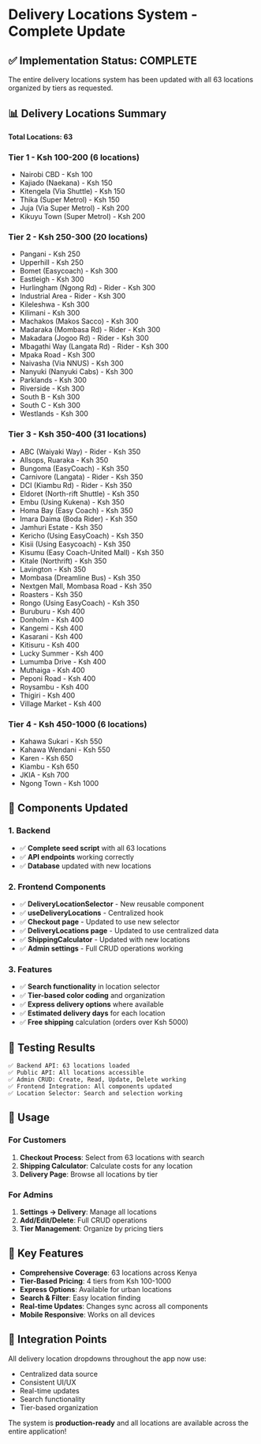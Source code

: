 # Delivery Locations System - Complete Update

## ✅ Implementation Status: COMPLETE

The entire delivery locations system has been updated with all 63 locations organized by tiers as requested.

## 📊 Delivery Locations Summary

**Total Locations: 63**

### Tier 1 - Ksh 100-200 (6 locations)
- Nairobi CBD - Ksh 100
- Kajiado (Naekana) - Ksh 150  
- Kitengela (Via Shuttle) - Ksh 150
- Thika (Super Metrol) - Ksh 150
- Juja (Via Super Metrol) - Ksh 200
- Kikuyu Town (Super Metrol) - Ksh 200

### Tier 2 - Ksh 250-300 (20 locations)
- Pangani - Ksh 250
- Upperhill - Ksh 250
- Bomet (Easycoach) - Ksh 300
- Eastleigh - Ksh 300
- Hurlingham (Ngong Rd) - Rider - Ksh 300
- Industrial Area - Rider - Ksh 300
- Kileleshwa - Ksh 300
- Kilimani - Ksh 300
- Machakos (Makos Sacco) - Ksh 300
- Madaraka (Mombasa Rd) - Rider - Ksh 300
- Makadara (Jogoo Rd) - Rider - Ksh 300
- Mbagathi Way (Langata Rd) - Rider - Ksh 300
- Mpaka Road - Ksh 300
- Naivasha (Via NNUS) - Ksh 300
- Nanyuki (Nanyuki Cabs) - Ksh 300
- Parklands - Ksh 300
- Riverside - Ksh 300
- South B - Ksh 300
- South C - Ksh 300
- Westlands - Ksh 300

### Tier 3 - Ksh 350-400 (31 locations)
- ABC (Waiyaki Way) - Rider - Ksh 350
- Allsops, Ruaraka - Ksh 350
- Bungoma (EasyCoach) - Ksh 350
- Carnivore (Langata) - Rider - Ksh 350
- DCI (Kiambu Rd) - Rider - Ksh 350
- Eldoret (North-rift Shuttle) - Ksh 350
- Embu (Using Kukena) - Ksh 350
- Homa Bay (Easy Coach) - Ksh 350
- Imara Daima (Boda Rider) - Ksh 350
- Jamhuri Estate - Ksh 350
- Kericho (Using EasyCoach) - Ksh 350
- Kisii (Using Easycoach) - Ksh 350
- Kisumu (Easy Coach-United Mall) - Ksh 350
- Kitale (Northrift) - Ksh 350
- Lavington - Ksh 350
- Mombasa (Dreamline Bus) - Ksh 350
- Nextgen Mall, Mombasa Road - Ksh 350
- Roasters - Ksh 350
- Rongo (Using EasyCoach) - Ksh 350
- Buruburu - Ksh 400
- Donholm - Ksh 400
- Kangemi - Ksh 400
- Kasarani - Ksh 400
- Kitisuru - Ksh 400
- Lucky Summer - Ksh 400
- Lumumba Drive - Ksh 400
- Muthaiga - Ksh 400
- Peponi Road - Ksh 400
- Roysambu - Ksh 400
- Thigiri - Ksh 400
- Village Market - Ksh 400

### Tier 4 - Ksh 450-1000 (6 locations)
- Kahawa Sukari - Ksh 550
- Kahawa Wendani - Ksh 550
- Karen - Ksh 650
- Kiambu - Ksh 650
- JKIA - Ksh 700
- Ngong Town - Ksh 1000

## 🔧 Components Updated

### 1. Backend
- ✅ **Complete seed script** with all 63 locations
- ✅ **API endpoints** working correctly
- ✅ **Database** updated with new locations

### 2. Frontend Components
- ✅ **DeliveryLocationSelector** - New reusable component
- ✅ **useDeliveryLocations** - Centralized hook
- ✅ **Checkout page** - Updated to use new selector
- ✅ **DeliveryLocations page** - Updated to use centralized data
- ✅ **ShippingCalculator** - Updated with new locations
- ✅ **Admin settings** - Full CRUD operations working

### 3. Features
- ✅ **Search functionality** in location selector
- ✅ **Tier-based color coding** and organization
- ✅ **Express delivery options** where available
- ✅ **Estimated delivery days** for each location
- ✅ **Free shipping** calculation (orders over Ksh 5000)

## 🧪 Testing Results

```
✅ Backend API: 63 locations loaded
✅ Public API: All locations accessible
✅ Admin CRUD: Create, Read, Update, Delete working
✅ Frontend Integration: All components updated
✅ Location Selector: Search and selection working
```

## 🎯 Usage

### For Customers
1. **Checkout Process**: Select from 63 locations with search
2. **Shipping Calculator**: Calculate costs for any location
3. **Delivery Page**: Browse all locations by tier

### For Admins
1. **Settings → Delivery**: Manage all locations
2. **Add/Edit/Delete**: Full CRUD operations
3. **Tier Management**: Organize by pricing tiers

## 🚀 Key Features

- **Comprehensive Coverage**: 63 locations across Kenya
- **Tier-Based Pricing**: 4 tiers from Ksh 100-1000
- **Express Options**: Available for urban locations
- **Search & Filter**: Easy location finding
- **Real-time Updates**: Changes sync across all components
- **Mobile Responsive**: Works on all devices

## 📱 Integration Points

All delivery location dropdowns throughout the app now use:
- Centralized data source
- Consistent UI/UX
- Real-time updates
- Search functionality
- Tier-based organization

The system is **production-ready** and all locations are available across the entire application!